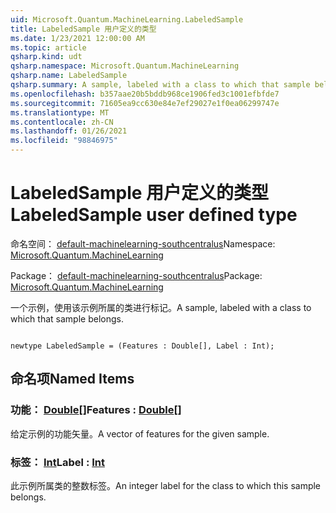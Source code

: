 ```yaml
---
uid: Microsoft.Quantum.MachineLearning.LabeledSample
title: LabeledSample 用户定义的类型
ms.date: 1/23/2021 12:00:00 AM
ms.topic: article
qsharp.kind: udt
qsharp.namespace: Microsoft.Quantum.MachineLearning
qsharp.name: LabeledSample
qsharp.summary: A sample, labeled with a class to which that sample belongs.
ms.openlocfilehash: b357aae20b5bddb968ce1906fed3c1001efbfde7
ms.sourcegitcommit: 71605ea9cc630e84e7ef29027e1f0ea06299747e
ms.translationtype: MT
ms.contentlocale: zh-CN
ms.lasthandoff: 01/26/2021
ms.locfileid: "98846975"
---
```

# <a name="labeledsample-user-defined-type"></a><span data-ttu-id="b1fed-102">LabeledSample 用户定义的类型</span><span class="sxs-lookup"><span data-stu-id="b1fed-102">LabeledSample user defined type</span></span>

<span data-ttu-id="b1fed-103">命名空间： [default-machinelearning-southcentralus](xref:Microsoft.Quantum.MachineLearning)</span><span class="sxs-lookup"><span data-stu-id="b1fed-103">Namespace: [Microsoft.Quantum.MachineLearning](xref:Microsoft.Quantum.MachineLearning)</span></span>

<span data-ttu-id="b1fed-104">Package： [default-machinelearning-southcentralus](https://nuget.org/packages/Microsoft.Quantum.MachineLearning)</span><span class="sxs-lookup"><span data-stu-id="b1fed-104">Package: [Microsoft.Quantum.MachineLearning](https://nuget.org/packages/Microsoft.Quantum.MachineLearning)</span></span>


<span data-ttu-id="b1fed-105">一个示例，使用该示例所属的类进行标记。</span><span class="sxs-lookup"><span data-stu-id="b1fed-105">A sample, labeled with a class to which that sample belongs.</span></span>

```qsharp

newtype LabeledSample = (Features : Double[], Label : Int);
```



## <a name="named-items"></a><span data-ttu-id="b1fed-106">命名项</span><span class="sxs-lookup"><span data-stu-id="b1fed-106">Named Items</span></span>

### <a name="features--double"></a><span data-ttu-id="b1fed-107">功能： [Double](xref:microsoft.quantum.lang-ref.double)[]</span><span class="sxs-lookup"><span data-stu-id="b1fed-107">Features : [Double](xref:microsoft.quantum.lang-ref.double)[]</span></span>

<span data-ttu-id="b1fed-108">给定示例的功能矢量。</span><span class="sxs-lookup"><span data-stu-id="b1fed-108">A vector of features for the given sample.</span></span>
### <a name="label--int"></a><span data-ttu-id="b1fed-109">标签： [Int](xref:microsoft.quantum.lang-ref.int)</span><span class="sxs-lookup"><span data-stu-id="b1fed-109">Label : [Int](xref:microsoft.quantum.lang-ref.int)</span></span>

<span data-ttu-id="b1fed-110">此示例所属类的整数标签。</span><span class="sxs-lookup"><span data-stu-id="b1fed-110">An integer label for the class to which this sample belongs.</span></span>